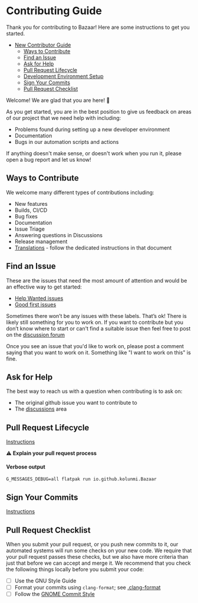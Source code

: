 # Contributing Guide

Thank you for contributing to Bazaar! Here are some instructions to get you started. 

* [New Contributor Guide](#contributing-guide)
  * [Ways to Contribute](#ways-to-contribute)
  * [Find an Issue](#find-an-issue)
  * [Ask for Help](#ask-for-help)
  * [Pull Request Lifecycle](#pull-request-lifecycle)
  * [Development Environment Setup](#development-environment-setup)
  * [Sign Your Commits](#sign-your-commits)
  * [Pull Request Checklist](#pull-request-checklist)

Welcome! We are glad that you are here! 💖

As you get started, you are in the best position to give us feedback on areas of
our project that we need help with including:

* Problems found during setting up a new developer environment
* Documentation
* Bugs in our automation scripts and actions

If anything doesn't make sense, or doesn't work when you run it, please open a
bug report and let us know!

## Ways to Contribute

We welcome many different types of contributions including:

* New features
* Builds, CI/CD
* Bug fixes
* Documentation
* Issue Triage
* Answering questions in Discussions
* Release management
* [Translations](https://github.com/kolunmi/bazaar/blob/master/TRANSLATORS.md) - follow the dedicated instructions in that document

## Find an Issue

These are the issues that need the most amount of attention and would be an effective way to get started:

- [Help Wanted issues](https://github.com/kolunmi/bazaar/issues?q=is%3Aissue%20state%3Aopen%20label%3A%22help%20wanted%22)
- [Good first issues](https://github.com/kolunmi/bazaar/issues?q=is%3Aissue%20state%3Aopen%20label%3A%22good%20first%20issue%22)

Sometimes there won’t be any issues with these labels. That’s ok! There is
likely still something for you to work on. If you want to contribute but you
don’t know where to start or can't find a suitable issue then feel free to post on the [discussion forum](https://github.com/kolunmi/bazaar/discussions)

Once you see an issue that you'd like to work on, please post a comment saying
that you want to work on it. Something like "I want to work on this" is fine.

## Ask for Help

The best way to reach us with a question when contributing is to ask on:

* The original github issue you want to contribute to
* The [discussions](https://github.com/kolunmi/bazaar/discussions) area

## Pull Request Lifecycle

[Instructions](https://contribute.cncf.io/maintainers/github/templates/required/contributing/#pull-request-lifecycle)

⚠️ **Explain your pull request process**

#### Verbose output
```
G_MESSAGES_DEBUG=all flatpak run io.github.kolunmi.Bazaar
```

## Sign Your Commits

[Instructions](https://contribute.cncf.io/maintainers/github/templates/required/contributing/#sign-your-commits)

## Pull Request Checklist

When you submit your pull request, or you push new commits to it, our automated
systems will run some checks on your new code. We require that your pull request
passes these checks, but we also have more criteria than just that before we can
accept and merge it. We recommend that you check the following things locally
before you submit your code:

- [ ] Use the GNU Style Guide
- [ ] Format your commits using `clang-format`; see [.clang-format](/.clang-format)
- [ ] Follow the [GNOME Commit Style](https://handbook.gnome.org/development/commit-messages.html)
